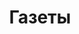 ---
# description: Описание Газеты.
title: Газеты
sort_by: Name
menus: "main"
weight: 3
resources:
  - src: newspapers_01.jpg
    params:
      cover: true
---